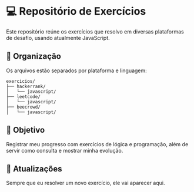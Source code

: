 # 💻 Repositório de Exercícios

Este repositório reúne os exercícios que resolvo em diversas plataformas de desafio, usando atualmente JavaScript.

## 📁 Organização

Os arquivos estão separados por plataforma e linguagem:

```
exercicios/
├── hackerrank/
│   └── javascript/
├── leetcode/
│   └── javascript/
├── beecrowd/
│   └── javascript/
```

## 🎯 Objetivo

Registrar meu progresso com exercícios de lógica e programação, além de servir como consulta e mostrar minha evolução.

## 🔄 Atualizações

Sempre que eu resolver um novo exercício, ele vai aparecer aqui.